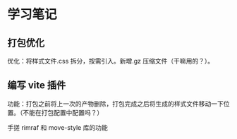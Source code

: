 # 学习笔记

## 打包优化

优化：将样式文件.css 拆分，按需引入。新增.gz 压缩文件（干嘛用的？）。

## 编写 vite 插件

功能：打包之前将上一次的产物删除，打包完成之后将生成的样式文件移动一下位置。（不能在打包配置中配置吗？）

手搓 rimraf 和 move-style 库的功能
